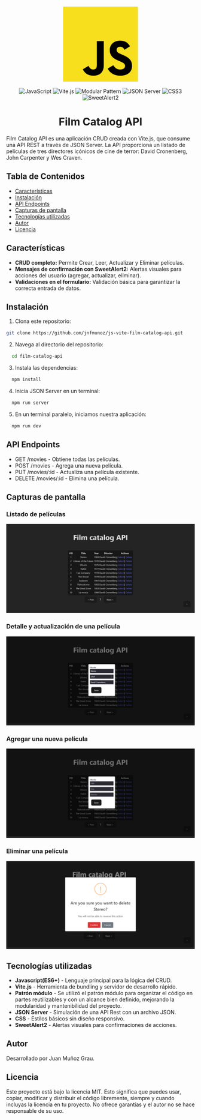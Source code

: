 <p align="center">
  <img src="screenshots/javascript-logo.png" alt="Javascript Logo" width="200">
</p>

<div align="center">
  <img src="https://img.shields.io/badge/JavaScript-ES6+-F7DF1E?style=flat&logo=javascript&logoColor=yellow" alt="JavaScript">
  <img src="https://img.shields.io/badge/Vite.js-646CFF?style=flat&logo=vite&logoColor=white" alt="Vite.js">
  <img src="https://img.shields.io/badge/Modular%20Pattern-3e8e41?style=flat&logo=javascript&logoColor=white" alt="Modular Pattern">
  <img src="https://img.shields.io/badge/JSON%20Server-323330?style=flat&logo=json&logoColor=white" alt="JSON Server">
  <img src="https://img.shields.io/badge/CSS3-1572B6?style=flat&logo=css3&logoColor=white" alt="CSS3">
  <img src="https://img.shields.io/badge/SweetAlert2-ff5a5f?style=flat&logo=javascript&logoColor=white" alt="SweetAlert2">

</div>

<div align=center>
  <h1>Film Catalog API</h1>
</div>
Film Catalog API es una aplicación CRUD creada con Vite.js, que consume una API REST a través de JSON Server. La API proporciona un listado de películas de tres directores icónicos de cine de terror: David Cronenberg, John Carpenter y Wes Craven.

## Tabla de Contenidos
- [Características](#características)
- [Instalación](#instalación)
- [API Endpoints](#api-endpoints)
- [Capturas de pantalla](#capturas-de-pantalla)
- [Tecnologías utilizadas](#tecnologías-utilizadas)
- [Autor](#autor)
- [Licencia](#licencia)

## Características
- **CRUD completo:** Permite Crear, Leer, Actualizar y Eliminar películas.
- **Mensajes de confirmación con SweetAlert2:** Alertas visuales para acciones del usuario (agregar, actualizar, eliminar).
- **Validaciones en el formulario:** Validación básica para garantizar la correcta entrada de datos.

## Instalación
1. Clona este repositorio:
  ``` bash
  git clone https://github.com/jnfmunoz/js-vite-film-catalog-api.git
  ```
2. Navega al directorio del repositorio:
  ``` bash
    cd film-catalog-api
  ```
3. Instala las dependencias:
  ``` bash
    npm install
  ```
4. Inicia JSON Server en un terminal:
  ``` bash
    npm run server
  ```
5. En un terminal paralelo, iniciamos nuestra aplicación:
  ``` bash
    npm run dev
  ```
## API Endpoints
- GET /movies - Obtiene todas las películas.
- POST /movies - Agrega una nueva película.
- PUT /movies/:id - Actualiza una película existente.
- DELETE /movies/:id - Elimina una película.

## Capturas de pantalla 
### Listado de películas
<p align="center">
  <img src="screenshots\movie-list.png">
</p>

### Detalle y actualización de una película
<p align="center">
  <img src="screenshots\movie-detail.png">
</p>

### Agregar una nueva película
<p align="center">
  <img src="screenshots\movie-add.png">
</p>

### Eliminar una película
<p align="center">
  <img src="screenshots\movie-delete.png">
</p>

## Tecnologías utilizadas
- **Javascript(ES6+)** - Lenguaje principal para la lógica del CRUD.
- **Vite.js** - Herramienta de bundling y servidor de desarrollo rápido.
- **Patrón módulo** - Se utilizó el patrón módulo para organizar el código en partes reutilizables y con un alcance bien definido, mejorando la modularidad y mantenibilidad del proyecto.
- **JSON Server** - Simulación de una API Rest con un archivo JSON.
- **CSS** - Estilos básicos sin diseño responsivo.
- **SweetAlert2** - Alertas visuales para confirmaciones de acciones.

## Autor
Desarrollado por Juan Muñoz Grau.

## Licencia
Este proyecto está bajo la licencia MIT. Esto significa que puedes usar, copiar, modificar y distribuir el código libremente, siempre y cuando incluyas la licencia en tu proyecto. No ofrece garantías y el autor no se hace responsable de su uso.
